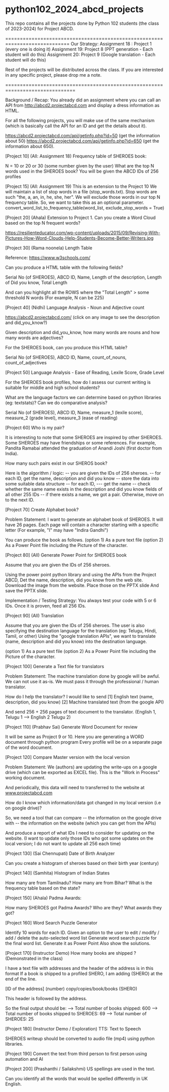 # python102_2024_abcd_projects
This repo contains all the projects done by Python 102 students (the class of 2023-2024) for Project ABCD.


============================================================================
Our Strategy:   Assignment 18 : Project 1 (every one is doing it)
                         Assignment 19:  Project 8 (PPT generation - Each student will do this)
                         Assignment 20:  Project 9 (Google translation - Each student will do this)

Rest of the projects will be distributed across the class. If you are interested in any specific project, please drop me a note.

==============================================================================


Background / Recap: You already did an assignment where you can call an API from http://abcd2.projectabcd.com and display a dress information as HTML.

For all the following projects, you will make use of the same mechanism (which is basically call the API for an ID and get the details about it).

https://abcd2.projectabcd.com/api/getinfo.php?id=50  (get the information about 50)
https://abcd2.projectabcd.com/api/getinfo.php?id=650  (get the information about 650).

[Project 10] (All: Assignment 18) Frequency table of SHEROES book:

N = 10 or 20 or 30 (some number given by the user)
What are the top N words used in the SHEROES book? 
You will be given the ABCD IDs of 256 profiles

[Project 15] (All: Assignment 19) This is an extension to the Project 10
We will maintain a list of stop words in a file (stop_words.txt). Stop words are such "the, a, an, in, he, she, her".
We will exclude those words in our top N frequency table.
So, we want to take this as an optional parameter.
convert_word_list_to_frequency_table(word_list, exclude_stop_words = True)

[Project 20] (Ahala) Extension to Project 1.
Can you create a Word Cloud based on the top N frequent words?

https://resilienteducator.com/wp-content/uploads/2015/09/Revising-With-Pictures-How-Word-Clouds-Help-Students-Become-Better-Writers.jpg

[Project 30] (Rama noonela) Length Table

Reference: https://www.w3schools.com/

Can you produce a HTML table with the following fields?

Serial No (of SHEROES), ABCD ID, Name,  Length of the description, Length of Did you know, Total Length

And can you highlight all the ROWS where the "Total Length" > some threshold N words (For example, N can be 225)


[Project 40] (Nidhi) Language Analysis - Noun and Adjective count

https://abcd2.projectabcd.com/  (click on any image to see the description and did_you_know?)

Given description and did_you_know, how many words are nouns and how many words are adjectives?

For the SHEROES book, can you produce this HTML table?

Serial No (of SHEROES), ABCD ID, Name, count_of_nouns, count_of_adjectives


[Project 50] Language Analysis - Ease of Reading, Lexile Score, Grade Level

For the SHEROES book profiles, how do I assess our current writing is suitable for middle and high school students?

What are the language factors we can determine based on python libraries (eg: textstats)?
Can we do comparative analysis?

Serial No (of SHEROES), ABCD ID, Name,  measure_1 (lexile score), measure_2 (grade level), measure_3 (ease of reading)

[Project 60] Who is my pair?

It is interesting to note that some SHEROES are inspired by other SHEROES.
Some SHEROES may have friendships or some references.
For example, Pandita Ramabai attended the graduation of Anandi Joshi (first doctor from India).

How many such pairs exist in our SHEROS book?

Here is the algorithm / logic:
-- you are given the IDs of 256 sheroes.
-- for each ID, get the name, description and did you know
-- store the data into some suitable data structure
-- for each ID,
            --- get the name
            -- check whether the same name exists in the description and did you know fields of all other 255 IDs
            -- if there exists a name, we got a pair. Otherwise, move on to the next ID.


[Project 70] Create Alphabet book?

Problem Statement: I want to generate an alphabet book of SHEROES. 
It will have 26 pages. Each page will contain a character starting with a specific letter (For example, "I" may have "Indira Gandhi")

You can produce the book as follows.
(option 1) As a pure text file
(option 2) As a Power Point file including the Picture of the character.


[Project 80] (All) Generate Power Point for SHEROES book

Assume that you are given the IDs of 256 sheroes.

Using the power point python library and using the APIs from the Project ABCD,
Det the name, description, did you know from the web site.
Download the image from the website.
Place those on the PPTX slide
And save the PPTX slide.

Implementation  / Testing Strategy: You always test your code with 5 or 6 IDs. Once it is proven, feed all 256 IDs.

[Project 90] (All) Translation

Assume that you are given the IDs of 256 sheroes.
The user is also specifying the destination language for the translation (eg: Telugu, Hindi, Tamil, or other)
Using the "google translation APIs", we want to translate (name, description and did you know) into the destination language.

(option 1) As a pure text file
(option 2) As a Power Point file including the Picture of the character.


[Project 100] Generate a Text file for translators

Problem Statement: The machine translation done by google will be awful. We can not use it as-is. We must pass it through the professional / human translator.

How do I help the translator? I would like to send 
[1] English text (name, description, did you know)
[2] Machine translated text (from the google API)

And send 256 + 256 pages of text document to the translator.  (English 1, Telugu 1 --> English 2 Telugu 2)


[Project 110] (Prabhav Sai) Generate Word Document for review

It will be same as Project 9 or 10.
Here you are generating a WORD document through python program
Every profile will be on a separate page of the word document.


[Project 120] Compare Master version with the local version

Problem Statement: We (authors) are updating the write-ups on a google drive (which can be exported as EXCEL file). This is the "Work in Process" working document.

And periodically, this data will need to transferred to the website at www.projectabcd.com

How do I know which information/data got changed in my local version (i.e on google drive)?

So, we need a tool that can compare
-- the information on the google drive
with
-- the information on the website (which you can get from the APIs)

And produce a report of what IDs I need to consider for updating on the website.
(I want to update only those IDs who got some updates on the local version; I do not want to update all 256 each time)

[Project 130] (Sai Chennupati) Date of Birth Analyzer

Can you create a histogram of sheroes based on their birth year (century)

[Project 140] (Samhita) Histogram of Indian States

How many are from Tamilnadu?
How many are from Bihar?
What is the frequency table based on the state?

[Project 150]  (Ahala)  Padma Awards:

How many SHEROES got Padma Awards?
Who are they? What awards they got?

[Project 160] Word Search Puzzle Generator

Identify 10 words for each ID.
Given an option to the user to edit / modify / add / delete the auto-selected word list
Generate word search puzzle for the final word list.
Generate it as Power Point
Also show the solutions.

[Project 170] (Instructor Demo) How many books are shipped ?  (Demonstrated in the class)

I have a text file with addresses and the header of the address is in this format
If a book is shipped to a profiled SHERO, I am adding (SHERO) at the end of the line.

[ID of the address]   (number)  copy/copies/book/books  (SHERO)

This header is followed by the address.

So the final output should be:
--> Total number of books shipped: 600
--> Total number of books shipped to SHEROES: 69
--> Total number of SHEROES: 25


[Project 180] (Instructor Demo / Exploration)  TTS: Text to Speech

SHEROES writeup should be converted to audio file (mp4) using python libraries.

[Project 190]  Convert the text from third person to first person
using automation and AI

[Project 200] (Prashanthi / Sailakshmi) US spellings are used in the text.

Can you identify all the words that would be spelled differently in UK English.
